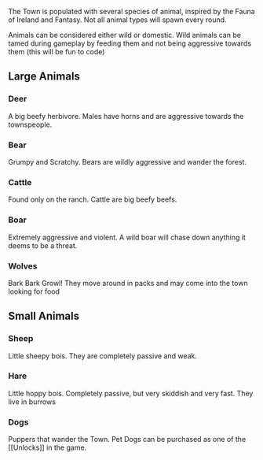 The Town is populated with several species of animal, inspired by the Fauna of Ireland and Fantasy.
Not all animal types will spawn every round.

Animals can be considered either wild or domestic.  Wild animals can be tamed during gameplay by feeding them and not being aggressive towards them (this will be fun to code)
## Large Animals
### Deer
A big beefy herbivore.  Males have horns and are aggressive towards the townspeople.
### Bear
Grumpy and Scratchy.  Bears are wildly aggressive and wander the forest.
### Cattle
Found only on the ranch.  Cattle are big beefy beefs.
### Boar
Extremely aggressive and violent.  A wild boar will chase down anything it deems to be a threat.
### Wolves
Bark Bark Growl!
They move around in packs and may come into the town looking for food

## Small Animals
### Sheep
Little sheepy bois.  They are completely passive and weak.
### Hare
Little hoppy bois.  Completely passive, but very skiddish and very fast.  They live in burrows
### Dogs
Puppers that wander the Town.  Pet Dogs can be purchased as one of the [[Unlocks]] in the game.